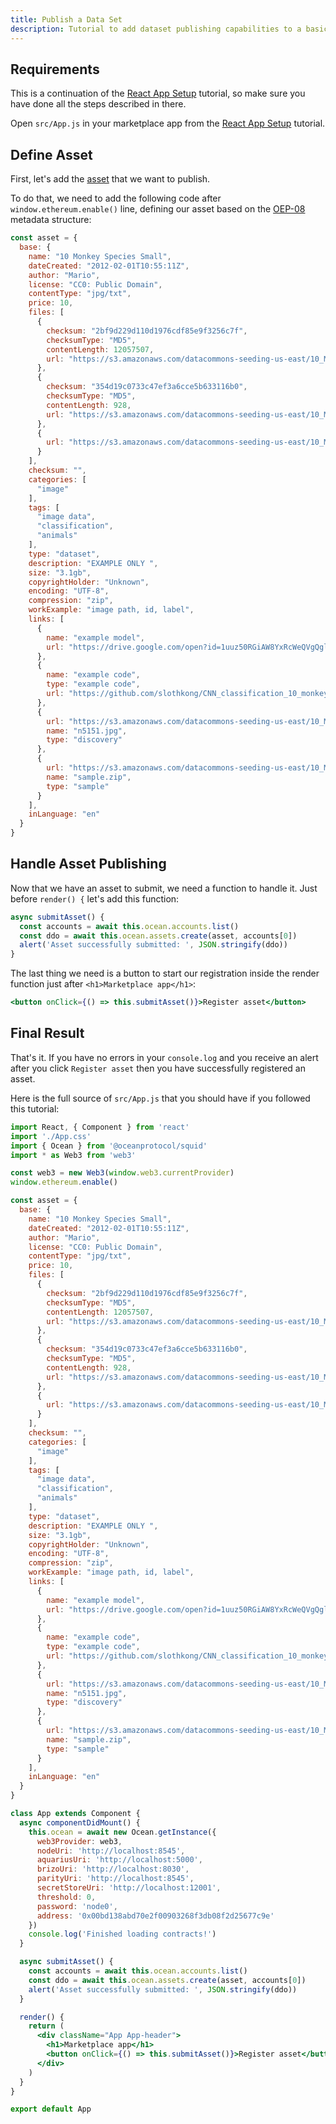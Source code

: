 ```yaml
---
title: Publish a Data Set
description: Tutorial to add dataset publishing capabilities to a basic React app.
---
```


## Requirements

This is a continuation of the [React App Setup](/tutorials/react-setup/) tutorial, so make sure you have done all the steps described in there.

Open `src/App.js` in your marketplace app from the [React App Setup](/tutorials/react-setup/) tutorial.

## Define Asset

First, let's add the [asset](/concepts/terminology/#asset-or-data-asset) that we want to publish.

To do that, we need to add the following code after `window.ethereum.enable()` line, defining our asset based on the [OEP-08](https://github.com/oceanprotocol/OEPs/tree/master/8) metadata structure:

```js
const asset = {
  base: {
    name: "10 Monkey Species Small",
    dateCreated: "2012-02-01T10:55:11Z",
    author: "Mario",
    license: "CC0: Public Domain",
    contentType: "jpg/txt",
    price: 10,
    files: [
      {
        checksum: "2bf9d229d110d1976cdf85e9f3256c7f",
        checksumType: "MD5",
        contentLength: 12057507,
        url: "https://s3.amazonaws.com/datacommons-seeding-us-east/10_Monkey_Species_Small/assets/training.zip"
      },
      {
        checksum: "354d19c0733c47ef3a6cce5b633116b0",
        checksumType: "MD5",
        contentLength: 928,
        url: "https://s3.amazonaws.com/datacommons-seeding-us-east/10_Monkey_Species_Small/assets/monkey_labels.txt"
      },
      {
        url: "https://s3.amazonaws.com/datacommons-seeding-us-east/10_Monkey_Species_Small/assets/validation.zip"
      }
    ],
    checksum: "",
    categories: [
      "image"
    ],
    tags: [
      "image data",
      "classification",
      "animals"
    ],
    type: "dataset",
    description: "EXAMPLE ONLY ",
    size: "3.1gb",
    copyrightHolder: "Unknown",
    encoding: "UTF-8",
    compression: "zip",
    workExample: "image path, id, label",
    links: [
      {
        name: "example model",
        url: "https://drive.google.com/open?id=1uuz50RGiAW8YxRcWeQVgQglZpyAebgSM"
      },
      {
        name: "example code",
        type: "example code",
        url: "https://github.com/slothkong/CNN_classification_10_monkey_species"
      },
      {
        url: "https://s3.amazonaws.com/datacommons-seeding-us-east/10_Monkey_Species_Small/links/discovery/n5151.jpg",
        name: "n5151.jpg",
        type: "discovery"
      },
      {
        url: "https://s3.amazonaws.com/datacommons-seeding-us-east/10_Monkey_Species_Small/links/sample/sample.zip",
        name: "sample.zip",
        type: "sample"
      }
    ],
    inLanguage: "en"
  }
}
```

## Handle Asset Publishing

Now that we have an asset to submit, we need a function to handle it. Just before `render() {` let's add this function:

```js
async submitAsset() {
  const accounts = await this.ocean.accounts.list()
  const ddo = await this.ocean.assets.create(asset, accounts[0])
  alert('Asset successfully submitted: ', JSON.stringify(ddo))
}
```

The last thing we need is a button to start our registration inside the render function just after `<h1>Marketplace app</h1>`:

```jsx
<button onClick={() => this.submitAsset()}>Register asset</button>
```

## Final Result

That's it. If you have no errors in your `console.log` and you receive an alert after you click `Register asset` then you have successfully registered an asset.

Here is the full source of `src/App.js` that you should have if you followed this tutorial:

```jsx
import React, { Component } from 'react'
import './App.css'
import { Ocean } from '@oceanprotocol/squid'
import * as Web3 from 'web3'

const web3 = new Web3(window.web3.currentProvider)
window.ethereum.enable()

const asset = {
  base: {
    name: "10 Monkey Species Small",
    dateCreated: "2012-02-01T10:55:11Z",
    author: "Mario",
    license: "CC0: Public Domain",
    contentType: "jpg/txt",
    price: 10,
    files: [
      {
        checksum: "2bf9d229d110d1976cdf85e9f3256c7f",
        checksumType: "MD5",
        contentLength: 12057507,
        url: "https://s3.amazonaws.com/datacommons-seeding-us-east/10_Monkey_Species_Small/assets/training.zip"
      },
      {
        checksum: "354d19c0733c47ef3a6cce5b633116b0",
        checksumType: "MD5",
        contentLength: 928,
        url: "https://s3.amazonaws.com/datacommons-seeding-us-east/10_Monkey_Species_Small/assets/monkey_labels.txt"
      },
      {
        url: "https://s3.amazonaws.com/datacommons-seeding-us-east/10_Monkey_Species_Small/assets/validation.zip"
      }
    ],
    checksum: "",
    categories: [
      "image"
    ],
    tags: [
      "image data",
      "classification",
      "animals"
    ],
    type: "dataset",
    description: "EXAMPLE ONLY ",
    size: "3.1gb",
    copyrightHolder: "Unknown",
    encoding: "UTF-8",
    compression: "zip",
    workExample: "image path, id, label",
    links: [
      {
        name: "example model",
        url: "https://drive.google.com/open?id=1uuz50RGiAW8YxRcWeQVgQglZpyAebgSM"
      },
      {
        name: "example code",
        type: "example code",
        url: "https://github.com/slothkong/CNN_classification_10_monkey_species"
      },
      {
        url: "https://s3.amazonaws.com/datacommons-seeding-us-east/10_Monkey_Species_Small/links/discovery/n5151.jpg",
        name: "n5151.jpg",
        type: "discovery"
      },
      {
        url: "https://s3.amazonaws.com/datacommons-seeding-us-east/10_Monkey_Species_Small/links/sample/sample.zip",
        name: "sample.zip",
        type: "sample"
      }
    ],
    inLanguage: "en"
  }
}

class App extends Component {
  async componentDidMount() {
    this.ocean = await new Ocean.getInstance({
      web3Provider: web3,
      nodeUri: 'http://localhost:8545',
      aquariusUri: 'http://localhost:5000',
      brizoUri: 'http://localhost:8030',
      parityUri: 'http://localhost:8545',
      secretStoreUri: 'http://localhost:12001',
      threshold: 0,
      password: 'node0',
      address: '0x00bd138abd70e2f00903268f3db08f2d25677c9e'
    })
    console.log('Finished loading contracts!')
  }

  async submitAsset() {
    const accounts = await this.ocean.accounts.list()
    const ddo = await this.ocean.assets.create(asset, accounts[0])
    alert('Asset successfully submitted: ', JSON.stringify(ddo))
  }

  render() {
    return (
      <div className="App App-header">
        <h1>Marketplace app</h1>
        <button onClick={() => this.submitAsset()}>Register asset</button>
      </div>
    )
  }
}

export default App
```
